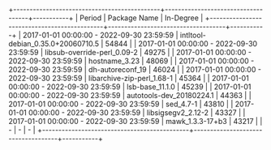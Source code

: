 +---------------------------------------------+------------------------------------+-----------+
|                    Period                   |            Package Name            | In-Degree |
+---------------------------------------------+------------------------------------+-----------+
| 2017-01-01 00:00:00  -  2022-09-30 23:59:59 |  intltool-debian_0.35.0+20060710.5 |   54844   |
| 2017-01-01 00:00:00  -  2022-09-30 23:59:59 |     libsub-override-perl_0.09-2    |   49275   |
| 2017-01-01 00:00:00  -  2022-09-30 23:59:59 |            hostname_3.23           |   48069   |
| 2017-01-01 00:00:00  -  2022-09-30 23:59:59 |          dh-autoreconf_19          |   46024   |
| 2017-01-01 00:00:00  -  2022-09-30 23:59:59 |     libarchive-zip-perl_1.68-1     |   45364   |
| 2017-01-01 00:00:00  -  2022-09-30 23:59:59 |           lsb-base_11.1.0          |   45239   |
| 2017-01-01 00:00:00  -  2022-09-30 23:59:59 |      autotools-dev_20180224.1      |   44363   |
| 2017-01-01 00:00:00  -  2022-09-30 23:59:59 |              sed_4.7-1             |   43810   |
| 2017-01-01 00:00:00  -  2022-09-30 23:59:59 |         libsigsegv2_2.12-2         |   43327   |
| 2017-01-01 00:00:00  -  2022-09-30 23:59:59 |          mawk_1.3.3-17+b3          |   43217   |
|                      -                      |                 -                  |     -     |
+---------------------------------------------+------------------------------------+-----------+